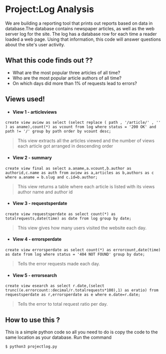 # Project:Log Analysis 
We are building a reporting tool that prints out reports based on data in database.The database contains newspaper articles, as well as the web server log for the site. The log has a database row for each time a reader loaded a web page. Using that information, this code will answer questions about the site's user activity.

## What this code finds out ??
  - What are the most popular three articles of all time?
  - Who are the most popular article authors of all time?
  - On which days did more than 1% of requests lead to errors?

## Views used!

  -   #### View 1 - articleviews
 ` create view aview as select (select replace ( path , '/article/' , '' ) as aname),count(*) as vcount from log where status = '200 OK' and path != '/' group by path order by vcount desc; `

> This view extracts all the articles viewed and the number of views each article got arranged in descending order

-   #### View 2 - summary
` create view final as select a.aname,a.vcount,b.author as authorid,c.name as auth from aview as a,articles as b,authors as c where a.aname = b.slug and c.id=b.author; `
> This view returns a table where each article is listed with its views author name and author id

-   #### View 3 - requestsperdate
` create view requestsperdate as select count(*) as totalrequests,date(time) as date from log group by date; `
>This view gives how many users visited the website each day.

-   #### View 4 - errorsperdate
` create view errorsperdate as select count(*) as errorcount,date(time) as date from log where status = '404 NOT FOUND' group by date; `
>Tells the error requests made each day.

-   #### View 5 - errorsearch
` create view esearch as select r.date,(select trunc((e.errorcount::decimal/r.totalrequests*100),1) as eratio) from requestsperdate as r,errorsperdate as e where e.date=r.date; `
>Tells the error to total request ratio per day.

## How to use this ?
This is a simple python code so all you need to do is copy the code to the same location as your database. Run the command

` $ python3 projectlog.py `

